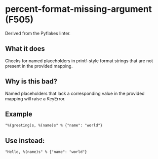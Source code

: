 # percent-format-missing-argument (F505)
Derived from the Pyflakes linter.
## What it does
Checks for named placeholders in printf-style format strings that are not
present in the provided mapping.
## Why is this bad?
Named placeholders that lack a corresponding value in the provided mapping
will raise a KeyError.
## Example
```
"%(greeting)s, %(name)s" % {"name": "world"}
```
## Use instead:
```
"Hello, %(name)s" % {"name": "world"}
```